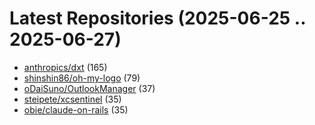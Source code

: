 # Latest Repositories (2025-06-25 .. 2025-06-27)

- [anthropics/dxt](https://github.com/anthropics/dxt) (165)
- [shinshin86/oh-my-logo](https://github.com/shinshin86/oh-my-logo) (79)
- [oDaiSuno/OutlookManager](https://github.com/oDaiSuno/OutlookManager) (37)
- [steipete/xcsentinel](https://github.com/steipete/xcsentinel) (35)
- [obie/claude-on-rails](https://github.com/obie/claude-on-rails) (35)
